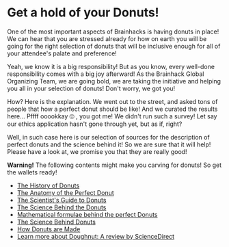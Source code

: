 # Get a hold of your Donuts!

One of the most important aspects of Brainhacks is having donuts in place! We can hear that you are stressed already for how on earth you will be going for the right selection of donuts that will be inclusive enough for all of your attendee's palate and preference!

Yeah, we know it is a big responsibility! But as you know, every well-done responsibility comes with a big joy afterward! As the Brainhack Global Organizing Team, we are going bold, we are taking the initiative and helping you all in your selection of donuts! Don't worry, we got you!

How? Here is the explanation. We went out to the street, and asked tons of people that how a perfect donut should be like! And we curated the results here... Pffff ooookkay :roll_eyes: , you got me! We didn't run such a survey! Let say our ethics application hasn't gone through yet, but as if, right? 

Well, in such case here is our selection of sources for the description of perfect donuts and the science behind it! So we are sure that it will help! Please have a look at, we promise you that they are really good!

**Warning!** The following contents might make you carving for donuts! So get the wallets ready!


* [The History of Donuts]( https://www.onegreenplanet.org/vegan-food/the-history-of-the-donut/)
* [The Anatomy of the Perfect Donut](https://medium.com/@mcpflugie/the-anatomy-of-the-perfect-doughnut-643a68957ca8)
* [The Scientist's Guide to Donuts](https://cravingsofafoodscientist.com/2019/01/11/the-scientists-guide-to-donuts/)
* [The Science Behind the Donuts](https://www.yuppiechef.com/spatula/the-science-behind-doughnuts/)
* [Mathematical formulae behind the perfect Donuts](https://www.conquermaths.com/news/post/index/188/The-Mathematically-Perfect-Doughnut)
* [The Science Behind Donuts](http://www.r-dpartners.com/2018/06/01/the-science-behind-donuts/)
* [How Donuts are Made](http://www.madehow.com/Volume-5/Doughnut.html)
* [Learn more about Doughnut: A review by ScienceDirect](https://www.sciencedirect.com/topics/food-science/doughnut)
